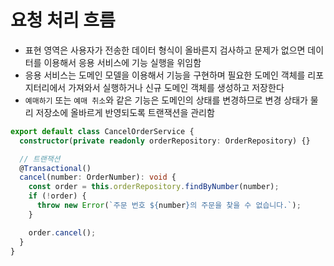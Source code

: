 # 요청 처리 흐름

- 표현 영역은 사용자가 전송한 데이터 형식이 올바른지 검사하고 문제가 없으면 데이터를 이용해서 응용 서비스에 기능 실행을 위임함
- 응용 서비스는 도메인 모델을 이용해서 기능을 구현하며 필요한 도메인 객체를 리포지터리에서 가져와서 실행하거나 신규 도메인 객체를 생성하고 저장한다
- `예매하기` 또는 `예매 취소`와 같은 기능은 도메인의 상태를 변경하므로 변경 상태가 물리 저장소에 올바르게 반영되도록 트랜잭션을 관리함

```ts
export default class CancelOrderService {
  constructor(private readonly orderRepository: OrderRepository) {}

  // 트랜잭션
  @Transactional()
  cancel(number: OrderNumber): void {
    const order = this.orderRepository.findByNumber(number);
    if (!order) {
      throw new Error(`주문 번호 ${number}의 주문을 찾을 수 없습니다.`);
    }

    order.cancel();
  }
}
```
